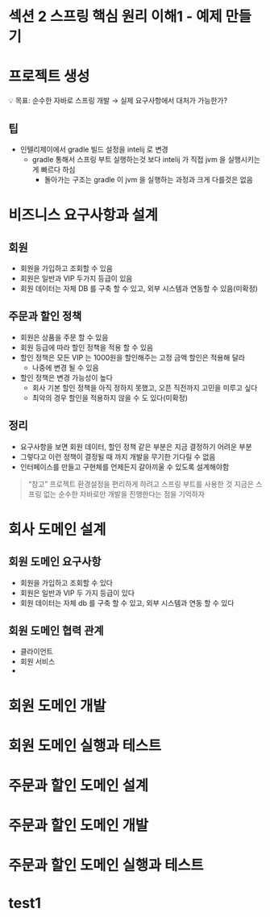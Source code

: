 # 섹션 2 스프링 핵심 원리 이해1 - 예제 만들기

# 프로젝트 생성

<aside>
💡 목표: 순수한 자바로 스프링 개발 → 실제 요구사항에서 대처가 가능한가?

</aside>

## 팁

- 인텔리제이에서 gradle 빌드 설정을 intelij 로 변경
    - gradle 통해서 스프링 부트 실행하는것 보다 intelij 가 직접 jvm 을 실행시키는게 빠르다 하심
        - 돌아가는 구조는 gradle 이 jvm 을 실행하는 과정과 크게 다를것은 없음

# 비즈니스 요구사항과 설계

## 회원

- 회원을 가입하고 조회할 수 있음
- 회원은 일반과 VIP 두가지 등급이 있음
- 회원 데이터는 자체 DB 를 구축 할 수 있고, 외부 시스템과 연동할 수 있음(미확정)

## 주문과 할인 정책

- 회원은 상품을 주문 할 수 있음
- 회원 등급에 따라 할인 정책을 적용 할 수 있음
- 할인 정책은 모든 VIP 는 1000원을 할인해주는 고정 금액 할인은 적용해 달라
    - 나중에 변경 될 수 있음
- 할인 정책은 변경 가능성이 높다
    - 회사 기본 할인 정책을 아직 정하지 못했고, 오픈 직전까지 고민을 미루고 싶다
    - 최악의 경우 할인을 적용하지 않을 수 도 있다(미확정)

## 정리

- 요구사항을 보면 회원 데이터, 할인 정책 같은 부분은 지금 결정하기 어려운 부분
- 그렇다고 이런 정책이 결정될 때 까지 개발을 무기한 기다릴 수 없음
- 인터페이스를 만들고 구현체를 언제든지 갈아끼울 수 있도록 설계해야함

> “참고” 프로젝트 환경설정을 편리하게 하려고 스프링 부트를 사용한 것
지금은 스프링 없는 순수한 자바로만 개발을 진행한다는 점을 기억하자
> 

# 회사 도메인 설계

## 회원 도메인 요구사항

- 회원을 가입하고 조회할 수 있다
- 회원은 일반과 VIP 두 가지 등급이 있다
- 회원 데이터는 자체 db 를 구축 할 수 있고, 외부 시스템과 연동 할 수 있다

## 회원 도메인 협력 관계

- 클라이언트
- 회원 서비스
- 

# 회원 도메인 개발

# 회원 도메인 실행과 테스트

# 주문과 할인 도메인 설계

# 주문과 할인 도메인 개발

# 주문과 할인 도메인 실행과 테스트
# test1